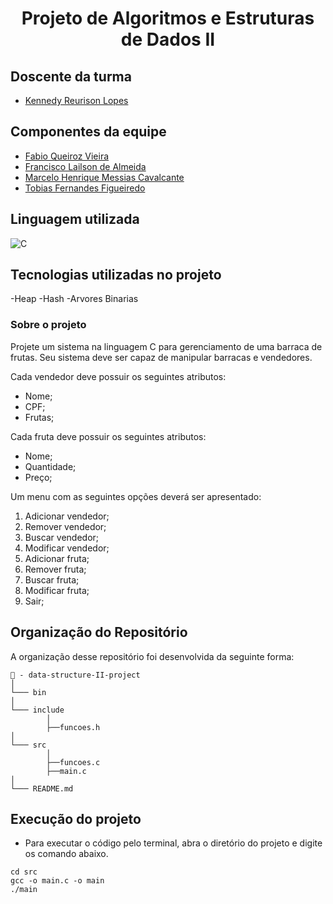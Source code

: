 <h1 align="center">Projeto de Algoritmos e Estruturas de Dados II</h1>

## Doscente da turma
- [Kennedy Reurison Lopes]()

## Componentes da equipe
- [Fabio Queiroz Vieira]()
- [Francisco Lailson de Almeida]()
- [Marcelo Henrique Messias Cavalcante]()
- [Tobias Fernandes Figueiredo]()


## Linguagem utilizada

![C](https://img.shields.io/badge/C-007ACC?style=for-the-badge&logo=C&logoColor=white)&nbsp;

## Tecnologias utilizadas no projeto

-Heap
-Hash
-Arvores Binarias

### Sobre o projeto

Projete um sistema na linguagem C para gerenciamento de uma barraca de frutas. Seu sistema deve ser capaz de manipular barracas e vendedores.

Cada vendedor deve possuir os seguintes atributos:
- Nome;
- CPF;
- Frutas;

Cada fruta deve possuir os seguintes atributos:
- Nome;
- Quantidade;
- Preço;

Um menu com as seguintes opções deverá ser apresentado:
  1. Adicionar vendedor;
  2. Remover vendedor;
  3. Buscar vendedor;
  4. Modificar vendedor;
  5. Adicionar fruta;
  6. Remover fruta;
  7. Buscar fruta;
  8. Modificar fruta;
  9. Sair;



## **Organização do Repositório**
A organização desse repositório foi desenvolvida da seguinte forma:

``` 
📁 - data-structure-II-project
│
└─── bin
│
└─── include
        │
        ├──funcoes.h  
│
└─── src
        │
        ├──funcoes.c
        ├──main.c
│
└─── README.md
```

## **Execução do projeto**
- Para executar o código pelo terminal, abra o diretório do projeto e digite os comando abaixo.
```
cd src
gcc -o main.c -o main
./main
```
